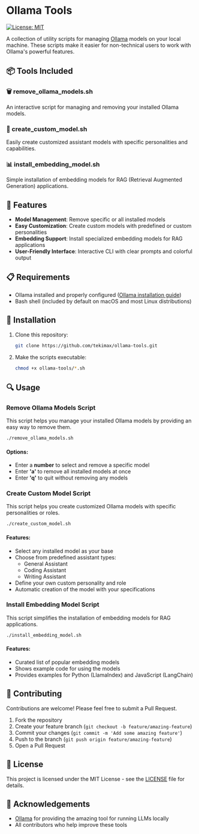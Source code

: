 # Ollama Tools

[![License: MIT](https://img.shields.io/badge/License-MIT-yellow.svg)](https://opensource.org/licenses/MIT)

A collection of utility scripts for managing [Ollama](https://ollama.ai/) models on your local machine. These scripts make it easier for non-technical users to work with Ollama's powerful features.

## 📦 Tools Included

### 🗑️ remove_ollama_models.sh

An interactive script for managing and removing your installed Ollama models.

### 🤖 create_custom_model.sh

Easily create customized assistant models with specific personalities and capabilities.

### 📊 install_embedding_model.sh

Simple installation of embedding models for RAG (Retrieval Augmented Generation) applications.

## 🚀 Features

- **Model Management**: Remove specific or all installed models
- **Easy Customization**: Create custom models with predefined or custom personalities
- **Embedding Support**: Install specialized embedding models for RAG applications
- **User-Friendly Interface**: Interactive CLI with clear prompts and colorful output

## 📋 Requirements

- Ollama installed and properly configured ([Ollama installation guide](https://ollama.ai/download))
- Bash shell (included by default on macOS and most Linux distributions)

## 🔧 Installation

1. Clone this repository:
   ```bash
   git clone https://github.com/tekimax/ollama-tools.git
   ```

2. Make the scripts executable:
   ```bash
   chmod +x ollama-tools/*.sh
   ```

## 🔍 Usage

### Remove Ollama Models Script

This script helps you manage your installed Ollama models by providing an easy way to remove them.

```bash
./remove_ollama_models.sh
```

#### Options:

- Enter a **number** to select and remove a specific model
- Enter **'a'** to remove all installed models at once
- Enter **'q'** to quit without removing any models

### Create Custom Model Script

This script helps you create customized Ollama models with specific personalities or roles.

```bash
./create_custom_model.sh
```

#### Features:

- Select any installed model as your base
- Choose from predefined assistant types:
  - General Assistant
  - Coding Assistant
  - Writing Assistant
- Define your own custom personality and role
- Automatic creation of the model with your specifications

### Install Embedding Model Script

This script simplifies the installation of embedding models for RAG applications.

```bash
./install_embedding_model.sh
```

#### Features:

- Curated list of popular embedding models
- Shows example code for using the models
- Provides examples for Python (LlamaIndex) and JavaScript (LangChain)

## 🤝 Contributing

Contributions are welcome! Please feel free to submit a Pull Request.

1. Fork the repository
2. Create your feature branch (`git checkout -b feature/amazing-feature`)
3. Commit your changes (`git commit -m 'Add some amazing feature'`)
4. Push to the branch (`git push origin feature/amazing-feature`)
5. Open a Pull Request

## 📜 License

This project is licensed under the MIT License - see the [LICENSE](LICENSE) file for details.

## 🙏 Acknowledgements

- [Ollama](https://ollama.ai/) for providing the amazing tool for running LLMs locally
- All contributors who help improve these tools 